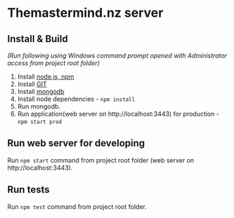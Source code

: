 # Themastermind.nz server

## Install & Build  
*(Run following using Windows command prompt opened with Administrator access from project root folder)*

1. Install [node.js, npm](https://nodejs.org/en/)
2. Install [GIT](https://git-scm.com/downloads)
3. Install [mongodb](https://www.mongodb.com/download-center?jmp=nav#community)
5. Install node dependencies - 
```npm install```
6. Run mongodb.
7. Run application(web server on http://localhost:3443) for production -
```npm start prod```

## Run web server for developing
Run ``npm start`` command from project root folder (web server on http://localhost:3443).

## Run tests
Run ``npm test`` command from project root folder.